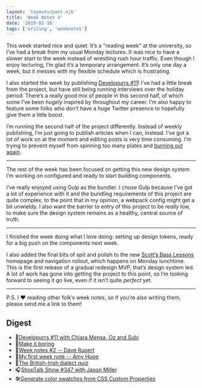 ```yaml
---
layout: 'layouts/post.njk'
title: 'Week Notes 4'
date: '2019-02-16'
tags: ['writing', 'weeknotes']
---
```


This week started nice and quiet. It’s a "reading week" at the university, so I’ve had a break from my usual Monday lectures. It was nice to have a slower start to the week instead of wrestling rush hour traffic. Even though I enjoy lecturing, I’m glad it’s a temporary arrangement. It’s only one day a week, but it messes with my flexible schedule which is frustrating.

I also started the week by publishing [Developurrs #11](https://andy-bell.design/notes/137/)! I’ve had a little break from the project, but have still being running interviews over the holiday period. There’s a really good mix of people in this second half, of which some I’ve been *hugely* inspired by throughout my career. I’m also happy to feature some folks who don’t have a huge Twitter presence to hopefully give them a little boost. 

I’m running the second half of the project differently. Instead of weekly publishing, I’m just going to publish articles when I can, instead. I’ve got a lot of work on at the moment and editing posts is very time consuming. I’m trying to prevent myself from spinning too many plates and [burning out again](https://andy-bell.design/wrote/burnout/).

***

The rest of the week has been focused on getting this new design system I’m working on configured and ready to start building components. 

I’ve really enjoyed using Gulp as the bundler. I chose Gulp because I’ve got a lot of experience with it and the bundling requirements of this project are quite complex, to the point that in my opinion, a webpack config might get a bit unwieldy. I also want the barrier to entry of this project to be _really_ low, to make sure the design system remains as a healthy, central source of truth.

***

I finished the week doing what I love doing: setting up design tokens, ready for a big push on the components next week. 

I also added the final bits of spit and polish to the new [Scott’s Bass Lessons](https://scottsbasslessons.com/) homepage and navigation rollout, which happens on Monday lunchtime. This is the first release of a gradual redesign MVP, that’s design system led. A lot of work has gone into getting the project to this point, so I’m looking forward to seeing it go live, even if it isn’t quite _perfect_ yet.

***

P.S. I ♥️ reading other folk’s week notes, so if you’re also writing them, please send me a link to them! 


## Digest
- 📝[Developurrs #11 with Chiara Mensa, Oz and Subi](https://developur.rs/posts/chiara-mensa/)
- 📝[Make it boring](https://andy-bell.design/links/116/)
- 📝[Week notes #2 -- Dave Rupert](https://daverupert.com/2019/02/weeknotes-2/)
- 📝[My first week note -- Amy Hupe](https://amyhupe.co.uk/weeknotes/weeknote-1/)
- 🧩[The British-Irish dialect quiz](https://www.nytimes.com/interactive/2019/02/15/upshot/british-irish-dialect-quiz.html)
- 🎧[ShopTalk Show #347 with Jason Miller](https://shoptalkshow.com/episodes/347/)
- 🛠[Generate color swatches from CSS Custom Properties](https://andy-bell.design/links/117/)
